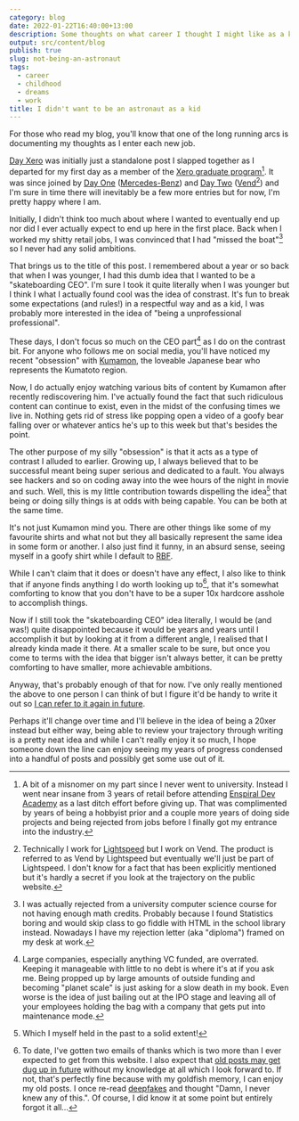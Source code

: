 ```yaml
---
category: blog
date: 2022-01-22T16:40:00+13:00
description: Some thoughts on what career I thought I might like as a kid
output: src/content/blog
publish: true
slug: not-being-an-astronaut
tags:
  - career
  - childhood
  - dreams
  - work
title: I didn't want to be an astronaut as a kid
---
```

For those who read my blog, you'll know that one of the long running arcs is documenting my thoughts as I enter each new job.

[Day Xero](/blog/day-xero) was initially just a standalone post I slapped together as I departed for my first day as a member of the [Xero graduate program](https://www.xero.com/nz/about/graduate/)[^1]. It was since joined by [Day One](/blog/day-one) ([Mercedes-Benz](https://www.mercedes-benz-trucks.com/content/mbo/markets/en_NZ/home.html)) and [Day Two](/blog/day-two) ([Vend](https://www.vendhq.com/nz/)[^2]) and I'm sure in time there will inevitably be a few more entries but for now, I'm pretty happy where I am.

Initially, I didn't think too much about where I wanted to eventually end up nor did I ever actually expect to end up here in the first place. Back when I worked my shitty retail jobs, I was convinced that I had "missed the boat"[^3] so I never had any solid ambitions.

That brings us to the title of this post. I remembered about a year or so back that when I was younger, I had this dumb idea that I wanted to be a "skateboarding CEO". I'm sure I took it quite literally when I was younger but I think I what I actually found cool was the idea of constrast. It's fun to break some expectations (and rules!) in a respectful way and as a kid, I was probably more interested in the idea of "being a unprofessional professional".

These days, I don't focus so much on the CEO part[^4] as I do on the contrast bit. For anyone who follows me on social media, you'll have noticed my recent "obsession" with [Kumamon](https://en.wikipedia.org/wiki/Kumamon), the loveable Japanese bear who represents the Kumatoto region.

Now, I do actually enjoy watching various bits of content by Kumamon after recently rediscovering him. I've actually found the fact that such ridiculous content can continue to exist, even in the midst of the confusing times we live in. Nothing gets rid of stress like popping open a video of a goofy bear falling over or whatever antics he's up to this week but that's besides the point.

The other purpose of my silly "obsession" is that it acts as a type of contrast I alluded to earlier. Growing up, I always believed that to be successful meant being super serious and dedicated to a fault. You always see hackers and so on coding away into the wee hours of the night in movie and such. Well, this is my little contribution towards dispelling the idea[^5] that being or doing silly things is at odds with being capable. You can be both at the same time.

It's not just Kumamon mind you. There are other things like some of my favourite shirts and what not but they all basically represent the same idea in some form or another. I also just find it funny, in an absurd sense, seeing myself in a goofy shirt while I default to [RBF](https://en.wikipedia.org/wiki/Resting_bitch_face).

While I can't claim that it does or doesn't have any effect, I also like to think that if anyone finds anything I do worth looking up to[^6], that it's somewhat comforting to know that you don't have to be a super 10x hardcore asshole to accomplish things.

Now if I still took the "skateboarding CEO" idea literally, I would be (and was!) quite disappointed because it would be years and years until I accomplish it but by looking at it from a different angle, I realised that I already kinda made it there. At a smaller scale to be sure, but once you come to terms with the idea that bigger isn't always better, it can be pretty comforting to have smaller, more achievable ambitions.

Anyway, that's probably enough of that for now. I've only really mentioned the above to one person I can think of but I figure it'd be handy to write it out so [I can refer to it again in future](/blog/zettelkasten-blog-a-good-idea/).

Perhaps it'll change over time and I'll believe in the idea of being a 20xer instead but either way, being able to review your trajectory through writing is a pretty neat idea and while I can't really enjoy it so much, I hope someone down the line can enjoy seeing my years of progress condensed into a handful of posts and possibly get some use out of it.

[^1]: A bit of a misnomer on my part since I never went to university. Instead I went near insane from 3 years of retail before attending [Enspiral Dev Academy](https://devacademy.co.nz) as a last ditch effort before giving up. That was complimented by years of being a hobbyist prior and a couple more years of doing side projects and being rejected from jobs before I finally got my entrance into the industry.
[^2]: Technically I work for [Lightspeed](https://www.lightspeedhq.com) but I work on Vend. The product is referred to as Vend by Lightspeed but eventually we'll just be part of Lightspeed. I don't know for a fact that has been explicitly mentioned but it's hardly a secret if you look at the trajectory on the public website.
[^3]: I was actually rejected from a university computer science course for not having enough math credits. Probably because I found Statistics boring and would skip class to go fiddle with HTML in the school library instead. Nowadays I have my rejection letter (aka "diploma") framed on my desk at work.
[^4]: Large companies, especially anything VC funded, are overrated. Keeping it manageable with little to no debt is where it's at if you ask me. Being propped up by large amounts of outside funding and becoming "planet scale" is just asking for a slow death in my book. Even worse is the idea of just bailing out at the IPO stage and leaving all of your employees holding the bag with a company that gets put into maintenance mode.
[^5]: Which I myself held in the past to a solid extent!
[^6]: To date, I've gotten two emails of thanks which is two more than I ever expected to get from this website. I also expect that [old posts may get dug up in future](/blog/publish-old-works/) without my knowledge at all which I look forward to. If not, that's perfectly fine because with my goldfish memory, I can enjoy my old posts. I once re-read [deepfakes](/blog/deepfakes) and thought "Damn, I never knew any of this.". Of course, I did know it at some point but entirely forgot it all...
